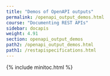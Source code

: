 ```yaml
---
title: "Demos of OpenAPI outputs"
permalink: /openapi_output_demos.html
course: "Documenting REST APIs"
sidebar: docapis
weight: 4.91
section: openapi_output_demos
path2: /openapi_output_demos.html
path1: /restapispecifications.html
---
```


{% include minitoc.html %}
